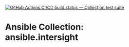 [![GitHub Actions CI/CD build status — Collection test suite](https://github.com/ansible-collection-migration/ansible.intersight/workflows/Collection%20test%20suite/badge.svg?branch=master)](https://github.com/ansible-collection-migration/ansible.intersight/actions?query=workflow%3A%22Collection%20test%20suite%22)

Ansible Collection: ansible.intersight
=================================================